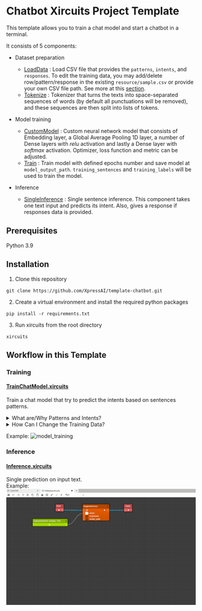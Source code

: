 # Chatbot Xircuits Project Template

This template allows you to train a chat model and start a chatbot in a terminal.

It consists of 5 components:

- Dataset preparation

  - [LoadData](/xai_components/xai_chatbot/chatbot.py#L17) : Load CSV file that provides the `patterns`, `intents`, and `responses`. To edit the training data, you may add/delete row/pattern/response in the existing `resource/sample.csv` or provide your own CSV file path. See more at this [section](#training).
  - [Tokenize](/xai_components/xai_chatbot/chatbot.py#L85) : Tokenizer that turns the texts into space-separated sequences of words (by default all punctuations will be removed), and these sequences are then split into lists of tokens.

- Model training

  - [CustomModel](/xai_components/xai_chatbot/chatbot.py#L134) : Custom neural network model that consists of Embedding layer, a Global Average Pooling 1D layer, a number of Dense layers with _relu_ activation and lastly a Dense layer with _softmax_ activation. Optimizer, loss function and metric can be adjusted.
  - [Train](/xai_components/xai_chatbot/chatbot.py#L193) : Train model with defined epochs number and save model at `model_output_path`. `training_sentences` and `training_labels` will be used to train the model.

- Inference
  - [SingleInference](/xai_components/xai_chatbot/chatbot.py#L282) : Single sentence inference. This component takes one text input and predicts its intent. Also, gives a response if responses data is provided.

## Prerequisites

Python 3.9

## Installation

1. Clone this repository

```
git clone https://github.com/XpressAI/template-chatbot.git
```

2. Create a virtual environment and install the required python packages

```
pip install -r requirements.txt
```

3. Run xircuits from the root directory

```
xircuits
```

## Workflow in this Template

### Training

#### [TrainChatModel.xircuits](/xircuits-workflows/TrainChatModel.xircuits)

Train a chat model that try to predict the intents based on sentences patterns.

<details>
<summary>What are/Why Patterns and Intents?</summary>

In order to answer questions, search from domain knowledge base and perform various other tasks to continue conversations with the user, a chatbot needs to understand what the users say or what they intend to do (identify user’s intention). The strategy here is to define different intents and make training samples for those intents.

Patterns in our case refer to training samples for different intents. Intents in case are the training categories/labels our model will predict. The model would try to match a particular input with its known intent.

See [resource/sample.csv](/resource/sample.csv) as dataset example.

</details>

<details>
<summary>How Can I Change the Training Data?</summary>

To edit the training data, you may add/delete row/pattern/response in the existing `resource/sample.csv`. Or, provide your own CSV file and provide its path at `LoadData` input, `csv_file_path`. The input CSV file should provide these three columns `patterns`, `intents`, and `responses`.

Terms We Use

- `Patterns` are training samples/possible user inputs for corresponding intent.
- `Intents` are user intentions, also training categories/labels.
- `Responses` are response texts to send to user after getting the predicted tag from model with user input (only used during inference but not model training). See the workflow [Inference.xircuits](/xircuits-workflows/Inference.xircuits)

</details>

Example:
![model_training](/resource/images/model_training.gif)

### Inference

#### [Inference.xircuits](/xircuits-workflows/Inference.xircuits)

Single prediction on input text.<br>
Example:
![single_inference](/resource/images/single_inference.gif)

